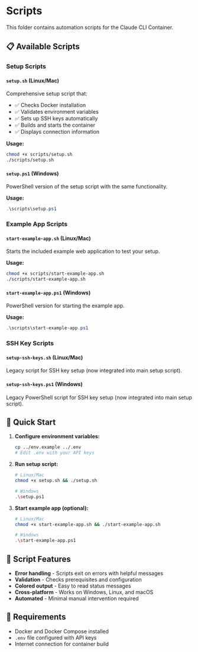 # Scripts

This folder contains automation scripts for the Claude CLI Container.

## 📋 Available Scripts

### Setup Scripts

#### `setup.sh` (Linux/Mac)
Comprehensive setup script that:
- ✅ Checks Docker installation
- ✅ Validates environment variables
- ✅ Sets up SSH keys automatically
- ✅ Builds and starts the container
- ✅ Displays connection information

**Usage:**
```bash
chmod +x scripts/setup.sh
./scripts/setup.sh
```

#### `setup.ps1` (Windows)
PowerShell version of the setup script with the same functionality.

**Usage:**
```powershell
.\scripts\setup.ps1
```

### Example App Scripts

#### `start-example-app.sh` (Linux/Mac)
Starts the included example web application to test your setup.

**Usage:**
```bash
chmod +x scripts/start-example-app.sh
./scripts/start-example-app.sh
```

#### `start-example-app.ps1` (Windows)
PowerShell version for starting the example app.

**Usage:**
```powershell
.\scripts\start-example-app.ps1
```

### SSH Key Scripts

#### `setup-ssh-keys.sh` (Linux/Mac)
Legacy script for SSH key setup (now integrated into main setup script).

#### `setup-ssh-keys.ps1` (Windows)
Legacy PowerShell script for SSH key setup (now integrated into main setup script).

## 🚀 Quick Start

1. **Configure environment variables:**
   ```bash
   cp ../env.example ../.env
   # Edit .env with your API keys
   ```

2. **Run setup script:**
   ```bash
   # Linux/Mac
   chmod +x setup.sh && ./setup.sh
   
   # Windows
   .\setup.ps1
   ```

3. **Start example app (optional):**
   ```bash
   # Linux/Mac
   chmod +x start-example-app.sh && ./start-example-app.sh
   
   # Windows
   .\start-example-app.ps1
   ```

## 🔧 Script Features

- **Error handling** - Scripts exit on errors with helpful messages
- **Validation** - Checks prerequisites and configuration
- **Colored output** - Easy to read status messages
- **Cross-platform** - Works on Windows, Linux, and macOS
- **Automated** - Minimal manual intervention required

## 📝 Requirements

- Docker and Docker Compose installed
- `.env` file configured with API keys
- Internet connection for container build 